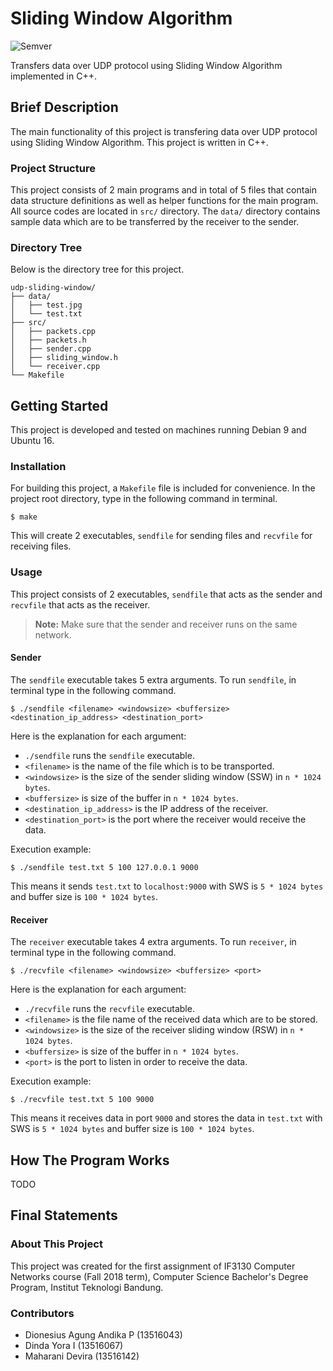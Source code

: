 # Sliding Window Algorithm
![Semver](https://img.shields.io/badge/version-0.1.0-brightgreen)  

Transfers data over UDP protocol using Sliding Window Algorithm implemented in C++.

## Brief Description
The main functionality of this project is transfering data over UDP protocol using Sliding Window Algorithm. This project is written in C++.  

### Project Structure
This project consists of 2 main programs and in total of 5 files that contain data structure definitions as well as helper functions for the main program. All source codes are located in `src/` directory. The `data/` directory contains sample data which are to be transferred by the receiver to the sender.  

### Directory Tree
Below is the directory tree for this project.  
```
udp-sliding-window/
├── data/
│   ├── test.jpg
│   └── test.txt
├── src/
│   ├── packets.cpp
│   ├── packets.h
│   ├── sender.cpp
│   ├── sliding_window.h
│   └── receiver.cpp
└── Makefile
```

## Getting Started
This project is developed and tested on machines running Debian 9 and Ubuntu 16.  

### Installation
For building this project, a `Makefile` file is included for convenience. In the project root directory, type in the following command in terminal.  
```
$ make
```
This will create 2 executables, `sendfile` for sending files and `recvfile` for receiving files.  

### Usage
This project consists of 2 executables, `sendfile` that acts as the sender and `recvfile` that acts as the receiver.  
>**Note:** Make sure that the sender and receiver runs on the same network.

#### Sender
The `sendfile` executable takes 5 extra arguments. To run `sendfile`, in terminal type in the following command.  
```
$ ./sendfile <filename> <windowsize> <buffersize> <destination_ip_address> <destination_port>
```
Here is the explanation for each argument:
- `./sendfile` runs the `sendfile` executable.
- `<filename>` is the name of the file which is to be transported.
- `<windowsize>` is the size of the sender sliding window (SSW) in `n * 1024 bytes`.
- `<buffersize>` is size of the buffer in `n * 1024 bytes`.
- `<destination_ip_address>` is the IP address of the receiver.
- `<destination_port>` is the port where the receiver would receive the data.

Execution example:  
```
$ ./sendfile test.txt 5 100 127.0.0.1 9000
```
This means it sends `test.txt` to `localhost:9000` with SWS is `5 * 1024 bytes` and buffer size is `100 * 1024 bytes`.  

#### Receiver
The `receiver` executable takes 4 extra arguments. To run `receiver`, in terminal type in the following command.  
```
$ ./recvfile <filename> <windowsize> <buffersize> <port>
```
Here is the explanation for each argument:
- `./recvfile` runs the `recvfile` executable.
- `<filename>` is the file name of the received data which are to be stored.
- `<windowsize>` is the size of the receiver sliding window (RSW) in `n * 1024 bytes`.
- `<buffersize>` is size of the buffer in `n * 1024 bytes`.
- `<port>` is the port to listen in order to receive the data.

Execution example:  
```
$ ./recvfile test.txt 5 100 9000
```
This means it receives data in port `9000` and stores the data in `test.txt` with SWS is `5 * 1024 bytes` and buffer size is `100 * 1024 bytes`.  

## How The Program Works
TODO

## Final Statements

### About This Project
This project was created for the first assignment of IF3130 Computer Networks course (Fall 2018 term), Computer Science Bachelor's Degree Program, Institut Teknologi Bandung.

### Contributors
- Dionesius Agung Andika P (13516043)
- Dinda Yora I (13516067)
- Maharani Devira (13516142)

